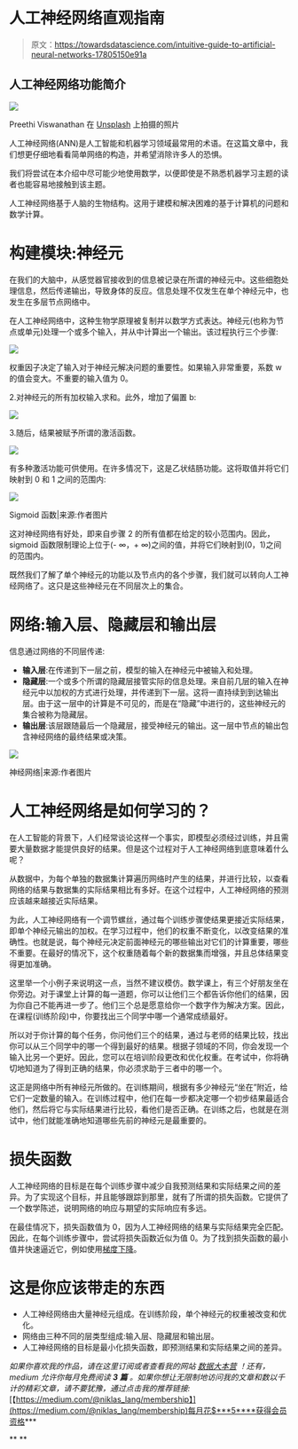 # 人工神经网络直观指南

> 原文：<https://towardsdatascience.com/intuitive-guide-to-artificial-neural-networks-17805150e91a>

## 人工神经网络功能简介

![](img/782f463d5654efee2d65fdc9f039dff0.png)

Preethi Viswanathan 在 [Unsplash](https://unsplash.com/s/photos/neural-network?utm_source=unsplash&utm_medium=referral&utm_content=creditCopyText) 上拍摄的照片

人工神经网络(ANN)是人工智能和机器学习领域最常用的术语。在这篇文章中，我们想更仔细地看看简单网络的构造，并希望消除许多人的恐惧。

我们将尝试在本介绍中尽可能少地使用数学，以便即使是不熟悉机器学习主题的读者也能容易地接触到该主题。

人工神经网络基于人脑的生物结构。这用于建模和解决困难的基于计算机的问题和数学计算。

# 构建模块:神经元

在我们的大脑中，从感觉器官接收到的信息被记录在所谓的神经元中。这些细胞处理信息，然后传递输出，导致身体的反应。信息处理不仅发生在单个神经元中，也发生在多层节点网络中。

在人工神经网络中，这种生物学原理被复制并以数学方式表达。神经元(也称为节点或单元)处理一个或多个输入，并从中计算出一个输出。该过程执行三个步骤:

![](img/4858a2d6fb464784fc36e2a2b4abdce8.png)

权重因子决定了输入对于神经元解决问题的重要性。如果输入非常重要，系数 w 的值会变大。不重要的输入值为 0。

2.对神经元的所有加权输入求和。此外，增加了偏置 b:

![](img/38ea472bd8df5d83c3b4f91d6976f709.png)

3.随后，结果被赋予所谓的激活函数。

![](img/d438c19c3f538f892dccaad6eeb1441e.png)

有多种激活功能可供使用。在许多情况下，这是乙状结肠功能。这将取值并将它们映射到 0 和 1 之间的范围内:

![](img/e7d5c2c5d2d920a37123aa89c2020c3a.png)

Sigmoid 函数|来源:作者图片

这对神经网络有好处，即来自步骤 2 的所有值都在给定的较小范围内。因此，sigmoid 函数限制理论上位于(- ∞，+ ∞)之间的值，并将它们映射到(0，1)之间的范围内。

既然我们了解了单个神经元的功能以及节点内的各个步骤，我们就可以转向人工神经网络了。这只是这些神经元在不同层次上的集合。

# 网络:输入层、隐藏层和输出层

信息通过网络的不同层传递:

*   **输入层**:在传递到下一层之前，模型的输入在神经元中被输入和处理。
*   **隐藏层**:一个或多个所谓的隐藏层接管实际的信息处理。来自前几层的输入在神经元中以加权的方式进行处理，并传递到下一层。这将一直持续到到达输出层。由于这一层中的计算是不可见的，而是在“隐藏”中进行的，这些神经元的集合被称为隐藏层。
*   **输出层**:该层跟随最后一个隐藏层，接受神经元的输出。这一层中节点的输出包含神经网络的最终结果或决策。

![](img/85bf039da99f758b8f354f1c84652856.png)

神经网络|来源:作者图片

# 人工神经网络是如何学习的？

在人工智能的背景下，人们经常谈论这样一个事实，即模型必须经过训练，并且需要大量数据才能提供良好的结果。但是这个过程对于人工神经网络到底意味着什么呢？

从数据中，为每个单独的数据集计算遍历网络时产生的结果，并进行比较，以查看网络的结果与数据集的实际结果相比有多好。在这个过程中，人工神经网络的预测应该越来越接近实际结果。

为此，人工神经网络有一个调节螺丝，通过每个训练步骤使结果更接近实际结果，即单个神经元输出的加权。在学习过程中，他们的权重不断变化，以改变结果的准确性。也就是说，每个神经元决定前面神经元的哪些输出对它们的计算重要，哪些不重要。在最好的情况下，这个权重随着每个新的数据集而增强，并且总体结果变得更加准确。

这里举一个小例子来说明这一点，当然不建议模仿。数学课上，有三个好朋友坐在你旁边。对于课堂上计算的每一道题，你可以让他们三个都告诉你他们的结果，因为你自己不能再进一步了。他们三个总是愿意给你一个数字作为解决方案。因此，在课程(训练阶段)中，你要找出三个同学中哪一个通常成绩最好。

所以对于你计算的每个任务，你问他们三个的结果，通过与老师的结果比较，找出你可以从三个同学中的哪一个得到最好的结果。根据子领域的不同，你会发现一个输入比另一个更好。因此，您可以在培训阶段更改和优化权重。在考试中，你将确切地知道为了得到正确的结果，你必须求助于三者中的哪一个。

这正是网络中所有神经元所做的。在训练期间，根据有多少神经元“坐在”附近，给它们一定数量的输入。在训练过程中，他们在每一步都决定哪一个初步结果最适合他们，然后将它与实际结果进行比较，看他们是否正确。在训练之后，也就是在测试中，他们就能准确地知道哪些先前的神经元是最重要的。

# 损失函数

人工神经网络的目标是在每个训练步骤中减少自我预测结果和实际结果之间的差异。为了实现这个目标，并且能够跟踪到那里，就有了所谓的损失函数。它提供了一个数学陈述，说明网络的响应与期望的实际响应有多远。

在最佳情况下，损失函数值为 0，因为人工神经网络的结果与实际结果完全匹配。因此，在每个训练步骤中，尝试将损失函数近似为值 0。为了找到损失函数的最小值并快速逼近它，例如使用[梯度下降](https://databasecamp.de/en/machine-learning/gradient-descent)。

# 这是你应该带走的东西

*   人工神经网络由大量神经元组成。在训练阶段，单个神经元的权重被改变和优化。
*   网络由三种不同的层类型组成:输入层、隐藏层和输出层。
*   人工神经网络的目标是最小化损失函数，即预测结果和实际结果之间的差异。

*如果你喜欢我的作品，请在这里订阅*[](https://medium.com/subscribe/@niklas_lang)**或者查看我的网站* [*数据大本营*](http://www.databasecamp.de/en/homepage) *！还有，medium 允许你每月免费阅读* ***3 篇*** *。如果你想让***无限制地访问我的文章和数以千计的精彩文章，请不要犹豫，通过点击我的推荐链接:*[【https://medium.com/@niklas_lang/membership】](https://medium.com/@niklas_lang/membership)每月花$***5****获得会员资格***

**[](/beginners-guide-to-gradient-descent-47f8d0f4ce3b)  [](/beginners-guide-extract-transform-load-etl-49104a8f9294)  [](/introducing-nosql-databases-with-mongodb-d46c976da5bf) **